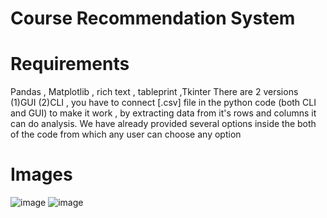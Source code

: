 # Course Recommendation System 
# Requirements 
Pandas , Matplotlib , rich text , tableprint ,Tkinter
There are 2 versions (1)GUI (2)CLI , you have to connect [.csv] file in the python code (both CLI and GUI) to make it work , by extracting data from it's rows and columns it can do analysis.
We have already provided several options inside the both of the code from which any user can choose any option
# Images
![image](https://github.com/Pyadav1012/Machine-Learning-Capstone/assets/75874096/0bab2da4-656f-4185-bdd1-60efb024d689)
![image](https://github.com/Pyadav1012/Machine-Learning-Capstone/assets/75874096/afbfa728-abfa-43ac-9770-593d2211c803)

